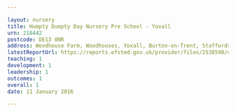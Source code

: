```yaml
---

layout: nursery
title: Humpty Dumpty Day Nursery Pre School - Yoxall
urn: 218442
postcode: DE13 8NR
address: Woodhouse Farm, Woodhouses, Yoxall, Burton-on-Trent, Staffordshire, DE13 8NR
latestReportUrl: https://reports.ofsted.gov.uk/provider/files/2538598/urn/218442.pdf
teaching: 1
development: 1
leadership: 1
outcomes: 1
overall: 1
date: 11 January 2016

---
```

